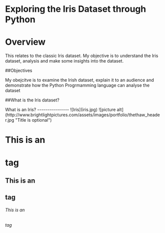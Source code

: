 # Exploring the Iris Dataset through Python
Overview
========
<p>This relates to the classic Iris dataset. My objective is to understand the Iris dataset, analysis and make some insights into the dataset.</p>
##Objectives
<p>My obejcitve is to examine the Irish dataset, explain it to an audience and demonstrate how the Python Progrmamming language can analyse the dataset</p>
##What is the Iris dataset?
<p>
What is an Iris?
----------------
![Iris](iris.jpg)
![picture alt](http://www.brightlightpictures.com/assets/images/portfolio/thethaw_header.jpg "Title is optional")
</p>

# This is an <h1> tag
## This is an <h2> tag
###### This is an <h6> tag
